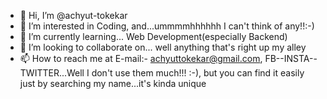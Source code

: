 - 👋 Hi, I’m @achyut-tokekar
- 👀 I’m interested in Coding, and...ummmmhhhhhh I can't think of any!!:-)
- 🌱 I’m currently learning... Web Development(especially Backend)
- 💞️ I’m looking to collaborate on... well anything that's right up my alley
- 📫 How to reach me at E-mail:- achyuttokekar@gmail.com, FB--INSTA--TWITTER...Well I don't use them much!!! :-), but you can find it easily just by searching my name...it's kinda unique
<!---
achyut-tokekar/achyut-tokekar is a ✨ special ✨ repository because its `README.md` (this file) appears on your GitHub profile.
You can click the Preview link to take a look at your changes.
--->
